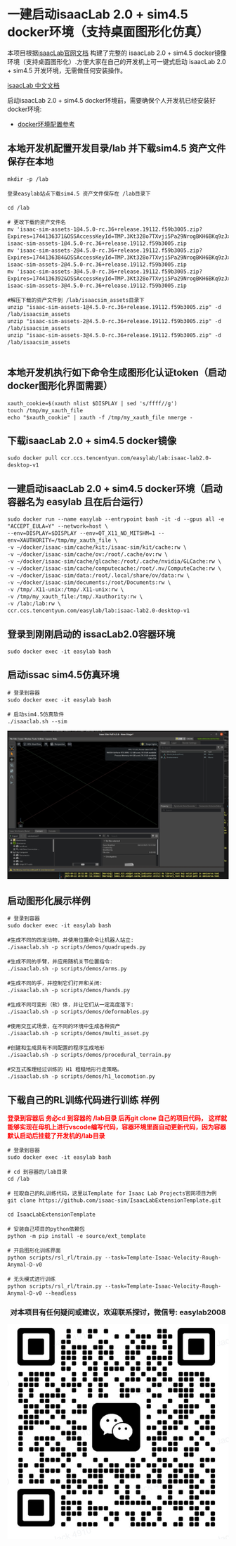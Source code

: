 # 一建启动isaacLab 2.0 + sim4.5 docker环境（支持桌面图形化仿真）

本项目根据[isaacLab官网文档](https://isaac-sim.github.io/IsaacLab/main/index.html) 构建了完整的 isaacLab 2.0 + sim4.5 docker镜像环境（支持桌面图形化）.方便大家在自己的开发机上可一键式启动 isaacLab 2.0 + sim4.5 开发环境，无需做任何安装操作。

[isaacLab 中文文档](https://docs.robotsfan.com/isaaclab/source/setup/ecosystem.html) 

启动isaacLab 2.0 + sim4.5 docker环境前，需要确保个人开发机已经安装好docker环境:
  - [docker环境配置参考](./docker/README.md)



## 本地开发机配置开发目录/lab 并下载sim4.5 资产文件保存在本地

```shell
mkdir -p /lab

登录easylab站点下载sim4.5 资产文件保存在 /lab目录下

cd /lab

# 更改下载的资产文件名
mv 'isaac-sim-assets-1@4.5.0-rc.36+release.19112.f59b3005.zip?Expires=1744136371&OSSAccessKeyId=TMP.3Kt328o7TXvji5Pa29NrogBKH6BKq9zJx9HCF8kPNdqQsZAXPuJFWCfCHpsaJGJQ3hZRuvRkwT4aoDLidxjnwHjBso9tYr&Signature=%2Fiz+IMBef6P+%2FUfACt%2FLqgC%2FDYU' isaac-sim-assets-1@4.5.0-rc.36+release.19112.f59b3005.zip
mv 'isaac-sim-assets-2@4.5.0-rc.36+release.19112.f59b3005.zip?Expires=1744136384&OSSAccessKeyId=TMP.3Kt328o7TXvji5Pa29NrogBKH6BKq9zJx9HCF8kPNdqQsZAXPuJFWCfCHpsaJGJQ3hZRuvRkwT4aoDLidxjnwHjBso9tYr&Signature=0Gi9N5aXPBIkl2fpEDo2KMeOjpU=' isaac-sim-assets-2@4.5.0-rc.36+release.19112.f59b3005.zip
mv 'isaac-sim-assets-3@4.5.0-rc.36+release.19112.f59b3005.zip?Expires=1744136392&OSSAccessKeyId=TMP.3Kt328o7TXvji5Pa29NrogBKH6BKq9zJx9HCF8kPNdqQsZAXPuJFWCfCHpsaJGJQ3hZRuvRkwT4aoDLidxjnwHjBso9tYr&Signature=1nIeWSbOqFuMfgeWePe8lL7kG%2FU=' isaac-sim-assets-3@4.5.0-rc.36+release.19112.f59b3005.zip

#解压下载的资产文件到 /lab/isaacsim_assets目录下
unzip "isaac-sim-assets-1@4.5.0-rc.36+release.19112.f59b3005.zip" -d /lab/isaacsim_assets
unzip "isaac-sim-assets-2@4.5.0-rc.36+release.19112.f59b3005.zip" -d /lab/isaacsim_assets
unzip "isaac-sim-assets-3@4.5.0-rc.36+release.19112.f59b3005.zip" -d /lab/isaacsim_assets


```


##  本地开发机执行如下命令生成图形化认证token（启动docker图形化界面需要）

```shell
xauth_cookie=$(xauth nlist $DISPLAY | sed 's/ffff//g')
touch /tmp/my_xauth_file
echo "$xauth_cookie" | xauth -f /tmp/my_xauth_file nmerge -

```

## 下载isaacLab 2.0 + sim4.5 docker镜像
```shell
sudo docker pull ccr.ccs.tencentyun.com/easylab/lab:isaac-lab2.0-desktop-v1
```

## 一建启动isaacLab 2.0 + sim4.5 docker环境（启动容器名为 easylab 且在后台运行）
```shell
sudo docker run --name easylab --entrypoint bash -it -d --gpus all -e "ACCEPT_EULA=Y" --network=host \
--env=DISPLAY=$DISPLAY --env=QT_X11_NO_MITSHM=1 --env=XAUTHORITY=/tmp/my_xauth_file \
-v ~/docker/isaac-sim/cache/kit:/isaac-sim/kit/cache:rw \
-v ~/docker/isaac-sim/cache/ov:/root/.cache/ov:rw \
-v ~/docker/isaac-sim/cache/glcache:/root/.cache/nvidia/GLCache:rw \
-v ~/docker/isaac-sim/cache/computecache:/root/.nv/ComputeCache:rw \
-v ~/docker/isaac-sim/data:/root/.local/share/ov/data:rw \
-v ~/docker/isaac-sim/documents:/root/Documents:rw \
-v /tmp/.X11-unix:/tmp/.X11-unix:rw \
-v /tmp/my_xauth_file:/tmp/.Xauthority:rw \
-v /lab:/lab:rw \
ccr.ccs.tencentyun.com/easylab/lab:isaac-lab2.0-desktop-v1
```


## 登录到刚刚启动的 issacLab2.0容器环境
```shell
sudo docker exec -it easylab bash
```


## 启动issac sim4.5仿真环境
```shell
# 登录到容器
sudo docker exec -it easylab bash

# 启动sim4.5仿真软件
./isaaclab.sh --sim 
```
![本地图片](./images/sim4.5.jpg "sim4.5仿真器")


## 启动图形化展示样例

```shell
# 登录到容器
sudo docker exec -it easylab bash

#生成不同的四足动物，并使用位置命令让机器人站立:
./isaaclab.sh -p scripts/demos/quadrupeds.py

#生成不同的手臂，并应用随机关节位置指令:
./isaaclab.sh -p scripts/demos/arms.py

#生成不同的手，并控制它们打开和关闭:
./isaaclab.sh -p scripts/demos/hands.py

#生成不同可变形（软）体，并让它们从一定高度落下:
./isaaclab.sh -p scripts/demos/deformables.py

#使用交互式场景，在不同的环境中生成各种资产
./isaaclab.sh -p scripts/demos/multi_asset.py

#创建和生成具有不同配置的程序生成地形
./isaaclab.sh -p scripts/demos/procedural_terrain.py

#交互式推理经过训练的 H1 粗糙地形行走策略。
./isaaclab.sh -p scripts/demos/h1_locomotion.py
```


## 下载自己的RL训练代码进行训练 样例

<strong style="color: red;">登录到容器后 务必cd 到容器的  /lab目录 后再git clone 自己的项目代码， 这样就能够实现在母机上进行vscode编写代码，容器环境里面自动更新代码，因为容器默认启动后挂载了开发机的/lab目录</strong>


```shell
# 登录到容器
sudo docker exec -it easylab bash

# cd 到容器的/lab目录
cd /lab

# 拉取自己的RL训练代码，这里以Template for Isaac Lab Projects官网项目为例
git clone https://github.com/isaac-sim/IsaacLabExtensionTemplate.git

cd IsaacLabExtensionTemplate

# 安装自己项目的python依赖包
python -m pip install -e source/ext_template

# 开启图形化训练界面
python scripts/rsl_rl/train.py --task=Template-Isaac-Velocity-Rough-Anymal-D-v0

# 无头模式进行训练
python scripts/rsl_rl/train.py --task=Template-Isaac-Velocity-Rough-Anymal-D-v0 --headless
```



<div align="center">

### 对本项目有任何疑问或建议，欢迎联系探讨，微信号: easylab2008

![本地图片](./images/weixin.jpg "微信二维码")

</div>
